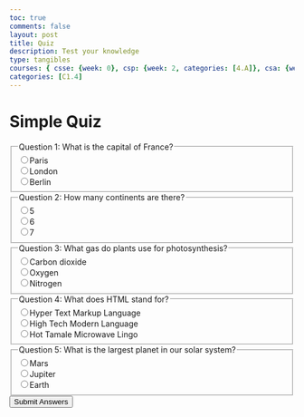 ```yaml
---
toc: true
comments: false
layout: post
title: Quiz
description: Test your knowledge
type: tangibles
courses: { csse: {week: 0}, csp: {week: 2, categories: [4.A]}, csa: {week: 0} }
categories: [C1.4]
---
```


<!DOCTYPE html>
<html>
<head>
    <title>Simple Quiz</title>
</head>
<body>
    <h1>Simple Quiz</h1>
    <form id="quiz-form">
        <fieldset>
            <legend>Question 1: What is the capital of France?</legend>
            <label><input type="radio" name="q1" value="a">Paris</label><br>
            <label><input type="radio" name="q1" value="b">London</label><br>
            <label><input type="radio" name="q1" value="c">Berlin</label><br>
        </fieldset>
        <fieldset>
            <legend>Question 2: How many continents are there?</legend>
            <label><input type="radio" name="q2" value="a">5</label><br>
            <label><input type="radio" name="q2" value="b">6</label><br>
            <label><input type="radio" name="q2" value="c">7</label><br>
        </fieldset>
        <fieldset>
            <legend>Question 3: What gas do plants use for photosynthesis?</legend>
            <label><input type="radio" name="q3" value="a">Carbon dioxide</label><br>
            <label><input type="radio" name="q3" value="b">Oxygen</label><br>
            <label><input type="radio" name="q3" value="c">Nitrogen</label><br>
        </fieldset>
        <fieldset>
            <legend>Question 4: What does HTML stand for?</legend>
            <label><input type="radio" name="q4" value="a">Hyper Text Markup Language</label><br>
            <label><input type="radio" name="q4" value="b">High Tech Modern Language</label><br>
            <label><input type="radio" name="q4" value="c">Hot Tamale Microwave Lingo</label><br>
        </fieldset>
        <fieldset>
            <legend>Question 5: What is the largest planet in our solar system?</legend>
            <label><input type="radio" name="q5" value="a">Mars</label><br>
            <label><input type="radio" name="q5" value="b">Jupiter</label><br>
            <label><input type="radio" name="q5" value="c">Earth</label><br>
        </fieldset>
        <button type="button" id="submit-button">Submit Answers</button>
    </form>
    <div id="result"></div>
    <script>
        document.getElementById("submit-button").addEventListener("click", function() {
            const answers = {
                q1: document.querySelector('input[name="q1"]:checked'),
                q2: document.querySelector('input[name="q2"]:checked'),
                q3: document.querySelector('input[name="q3"]:checked'),
                q4: document.querySelector('input[name="q4"]:checked'),
                q5: document.querySelector('input[name="q5"]:checked')
            };
            let correctCount = 0;
            for (const question in answers) {
                if (answers[question] && answers[question].value === "a") {
                    correctCount++;
                }
            }
            const resultDiv = document.getElementById("result");
            resultDiv.innerHTML = `You got ${correctCount} out of 5 questions correct.`;
        });
    </script>
</body>
</html>